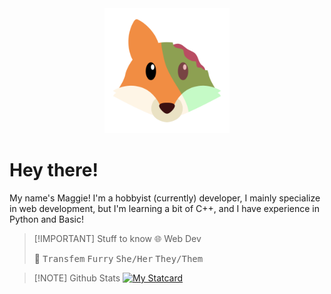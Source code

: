 <center><img src="./assets/avatar.png" height="200"></center>
<!-- I'm aware <center> is deprecated, but it's stil technically supported by all browsers, and it's the only option I have here -->

# Hey there!
My name's Maggie! I'm a hobbyist (currently) developer, I mainly specialize in web development, but I'm learning a bit of C++, and I have experience in Python and Basic!

> [!IMPORTANT] Stuff to know
> :globe_with_meridians: Web Dev
>
> :bust_in_silhouette:
> <kbd>Transfem</kbd>
> <kbd>Furry</kbd>
> <kbd>She/Her</kbd>
> <kbd>They/Them</kbd>

> [!NOTE] Github Stats
> [![My Statcard](https://awesome-github-stats.azurewebsites.net/user-stats/undeadf0x?cardType=github&theme=github-dark&preferLogin=false)](https://git.io/awesome-stats-card)